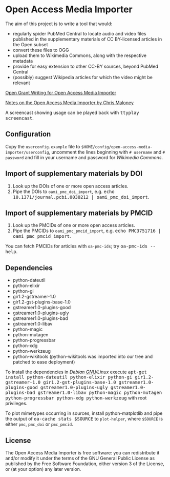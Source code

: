 <h1>Open Access Media Importer</h1>
<p>The aim of this project is to write a tool that would:
<ul>
<li>regularly spider PubMed Central to locate audio and video files published in the supplementary materials of CC BY-licensed articles in the Open subset
<li>convert these files to OGG
<li>upload them to Wikimedia Commons, along with the respective metadata
<li>provide for easy extension to other CC-BY sources, beyond PubMed Central
<li>(possibly) suggest Wikipedia articles for which the video might be relevant
</ul>
<p><a href="http://en.wikiversity.org/wiki/User:OpenScientist/Open_grant_writing/Wissenswert_2011">Open Grant Writing for Open Access Media Importer</a>
<p><a href="http://chrismaloney.org/notes/OAMI">Notes on the Open Access Media Importer by Chris Maloney</a>
<p>A screencast showing usage can be played back with <kbd>ttyplay screencast</kbd>.
<h2>Configuration</h2>
<p>Copy the <code>userconfig.example</code> file to <code>$HOME/config/open-access-media-importer/userconfig</code>, uncomment the lines beginning with <code># username</code> and <code># password</code> and fill in your username and password for <i>Wikimedia Commons</i>.
<h2>Import of supplementary materials by DOI</h2>
<ol>
<li>Look up the DOIs of one or more open access articles.
<li>Pipe the DOIs to <code>oami_pmc_doi_import</code>, e.g. <kbd>echo 10.1371/journal.pcbi.0030212 | oami_pmc_doi_import</kbd>.
</ol>
<h2>Import of supplementary materials by PMCID</h2>
<ol>
<li>Look up the PMCIDs of one or more open access articles.
<li>Pipe the PMCIDs to <code>oami_pmc_pmcid_import</code>, e.g. <kbd>echo PMC3751716 | oami_pmc_pmcid_import</kbd>.
</ol>
<p>You can fetch PMCIDs for articles with <code>oa-pmc-ids</code>; try <kbd>oa-pmc-ids --help</kbd>.
<h2>Dependencies</h2>
<ul>
<li>python-dateutil <http://pypi.python.org/pypi/python-dateutil>
<li>python-elixir <http://elixir.ematia.de/trac/wiki>
<li>python-gi
<li>gir1.2-gstreamer-1.0
<li>gir1.2-gst-plugins-base-1.0
<li>gstreamer1.0-plugins-good
<li>gstreamer1.0-plugins-ugly
<li>gstreamer1.0-plugins-bad
<li>gstreamer1.0-libav
<li>python-magic <http://www.darwinsys.com/file/>
<li>python-mutagen <http://code.google.com/p/mutagen/>
<li>python-progressbar <http://pypi.python.org/pypi/progressbar/2.2>
<li>python-xdg <http://freedesktop.org/wiki/Software/pyxdg>
<li>python-werkzeug <http://werkzeug.pocoo.org/>
<li>python-wikitools <http://code.google.com/p/python-wikitools/> (python-wikitools was imported into our tree and patched to ease deployment)
</ul>
<p>To install the dependencies in <i>Debian <abbr title="GNU is Not Unix">GNU</abbr>/Linux</i> execute <kbd>apt-get install python-dateutil python-elixir python-gi gir1.2-gstreamer-1.0 gir1.2-gst-plugins-base-1.0 gstreamer1.0-plugins-good gstreamer1.0-plugins-ugly gstreamer1.0-plugins-bad gstreamer1.0-libav python-magic python-mutagen python-progressbar python-xdg python-werkzeug</kbd> with root privileges.
<p>To plot mimetypes occurring in sources, install python-matplotlib and pipe the output of <kbd>oa-cache stats $SOURCE</kbd> to <code>plot-helper</code>, where <code>$SOURCE</code> is either <code>pmc</code>, <code>pmc_doi</code> or <code>pmc_pmcid</code>.
<h2>License</h2>
<p>The Open Access Media Importer is free software: you can redistribute it and/or modify it under the terms of the GNU General Public License  as published by the Free Software Foundation, either version 3 of the License, or (at your option) any later version.
